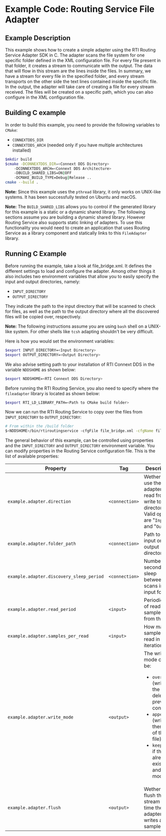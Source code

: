 # Example Code: Routing Service File Adapter

## Example Description

This example shows how to create a simple adapter using the RTI Routing Service
Adapter SDK in C. The adapter scans the file system for one specific folder
defined in the XML configuration file. For every file present in that folder,
it creates a stream to communicate with the output. The data that will flow in
this stream are the lines inside the files. In summary, we have a stream for
every file in the specified folder, and every stream transports on the other
side the text lines contained inside the specific file. In the output, the
adapter will take care of creating a file for every stream received. The files
will be created on a specific path, which you can also configure in the XML
configuration file.

## Building C example

In order to build this example, you need to provide the following variables to
`CMake`:

- `CONNEXTDDS_DIR`
- `CONNEXTDDS_ARCH` (needed only if you have multiple architectures installed)

```bash
$mkdir build
$cmake -DCONNEXTDDS_DIR=<Connext DDS Directory>
    -DCONNEXTDDS_ARCH=<Connext DDS Architecture>
    -DBUILD_SHARED_LIBS=ON|OFF
    -DCMAKE_BUILD_TYPE=Debug|Release ..
cmake --build .
```

**Note:** Since this example uses the `pthread` library, it only works on
UNIX-like systems. It has been successfully tested on Ubuntu and macOS.

**Note:** The `BUILD_SHARED_LIBS` allows you to control if the generated library
for this example is a static or a dynamic shared library. The following sections
assume you are building a dynamic shared library. However Routing Service also
supports static linking of adapters. To use this functionality you would need to
create an application that uses Routing Service as a library component and
statically links to this `FileAdapter` library.

## Running C Example

Before running the example, take a look at file_bridge.xml. It defines the
different settings to load and configure the adapter. Among other things it
also includes two environment variables that allow you to easily specify the
input and output directories, namely:

- `INPUT_DIRECTORY`
- `OUTPUT_DIRECTORY`

They indicate the path to the input directory that will be scanned to check for
files, as well as the path to the output directory where all the discovered
files will be copied over, respectively.

**Note:** The following instructions assume you are using `bash` shell on a
UNIX-like system. For other shells like `tcsh` adapting shouldn't be very
difficult.

Here is how you would set the environment variables:

```bash
$export INPUT_DIRECTORY=<Input Directory>
$export OUTPUT_DIRECTORY=<Output Directory>
```

We also advise setting path to your installation of RTI Connext DDS in the
variable `NDDSHOME` as shown below:

```bash
$export NDDSHOME=<RTI Connext DDS Directory>
```

Before running the RTI Routing Service, you also need to specify where the
`fileadapter` library is located as shown below:

```bash
$export RTI_LD_LIBRARY_PATH=<Path to CMake build folder>
```

Now we can run the RTI Routing Service to copy over the files from
`INPUT_DIRECTORY` to `OUTPUT_DIRECTORY`:

```bash
# From within the /build folder
$<NDDSHOME>/bin/rtiroutingservice -cfgFile file_bridge.xml -cfgName file_to_file
```

The general behavior of this example, can be controlled using properties and the
```INPUT_DIRECTORY``` and ```OUTPUT_DIRECTORY``` environment variable. You can modify properties in the Routing
Service configuration file. This is the list of available properties:

| Property                                | Tag           | Description                                                                                   |
| --------------------------------------- | ------------- | ----------------------------------------------------------------------------------------------|
| `example.adapter.direction`             | `<connection>`| Wether to use the adapter to read from or write to a directory. Valid options are "```Input```" and "```Output```" |
| `example.adapter.folder_path`           | `<connection>`| Path to the input or output directory|
| `example.adapter.discovery_sleep_period`| `<connection>`| Number of seconds to sleep between scans in the input folder.
|`example.adapter.read_period`            | `<input>`     | Periodic rate of reading samples from the file
| `example.adapter.samples_per_read`      | `<input>`     | How many samples read in each iteration.
| `example.adapter.write_mode`            | `<output>`    | The write mode can be:<ul><li>```overwrite``` (write in the file deleting previous content)</li><li>```append``` (write at then end of the file)</li><li>```keep``` (fail if the file already exists and don't modify it)</li></ul>|
| `example.adapter.flush`       | `<output>` | Wether to flush the stream every time the adapter writes a sample.|
